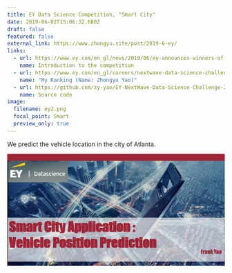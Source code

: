 ```yaml
---
title: EY Data Science Competition, "Smart City"
date: 2019-06-02T15:06:32.680Z
draft: false
featured: false
external_link: https://www.zhongyu.site/post/2019-6-ey/
links:
  - url: https://www.ey.com/en_gl/news/2019/06/ey-announces-winners-of-ey-nextwave-global-data-science-challenge-launched-to-connect-stem-students-worldwide
    name: Introduction to the competition
  - url: https://www.ey.com/en_gl/careers/nextwave-data-science-challenge#accordion-content-730970478-0
    name: "My Ranking (Name: Zhongyu Yao)"
  - url: https://github.com/zy-yao/EY-NextWave-Data-Science-Challenge-2019
    name: Source code
image:
  filename: ey2.png
  focal_point: Smart
  preview_only: true
---
```

We predict the vehicle location in the city of Atlanta.

![](ey.jpg)